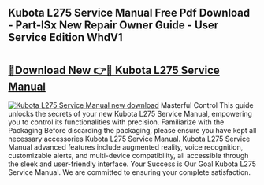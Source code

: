 ## Kubota L275 Service Manual Free Pdf Download - Part-ISx New Repair Owner Guide - User Service Edition WhdV1

# <h2><a href="http://bc95174.oget.top/?id=Kubota+L275+Service+Manual">🔗Download New 👉🔴 Kubota L275 Service Manual</a></h2>

[![Kubota L275 Service Manual new download](https://i.imgur.com/5g1atiW.png)](http://bc95174.oget.top/?id=Kubota+L275+Service+Manual)
Masterful Control This guide unlocks the secrets of your new Kubota L275 Service Manual, empowering you to control its functionalities with precision. Familiarize with the Packaging Before discarding the packaging, please ensure you have kept all necessary accessories Kubota L275 Service Manual. Kubota L275 Service Manual advanced features include augmented reality, voice recognition, customizable alerts, and multi-device compatibility, all accessible through the sleek and user-friendly interface. Your Success is Our Goal Kubota L275 Service Manual. We are committed to ensuring your complete satisfaction.
